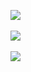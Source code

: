 <img src="https://www.codewars.com/users/pachipico/badges/large"><br></br>
<img src="https://github-readme-stats.vercel.app/api/top-langs/?username=pachipico&layout=compact"><br><br>
<img src="https://github-readme-stats.vercel.app/api?username=pachipico&show_icons=true"><br></br>





<!--
**pachipico/pachipico** is a ✨ _special_ ✨ repository because its `README.md` (this file) appears on your GitHub profile.

Here are some ideas to get you started:

- 🔭 I’m currently working on ...
- 🌱 I’m currently learning ...
- 👯 I’m looking to collaborate on ...
- 🤔 I’m looking for help with ...
- 💬 Ask me about ...
- 📫 How to reach me: ...
- 😄 Pronouns: ...
- ⚡ Fun fact: ...
-->
